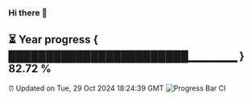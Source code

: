 ### Hi there 👋
⏳ Year progress { ████████████████████████▁▁▁▁▁▁ } 82.72 %
---
⏰ Updated on Tue, 29 Oct 2024 18:24:39 GMT
![Progress Bar CI](https://github.com/liununu/liununu/workflows/Progress%20Bar%20CI/badge.svg)
